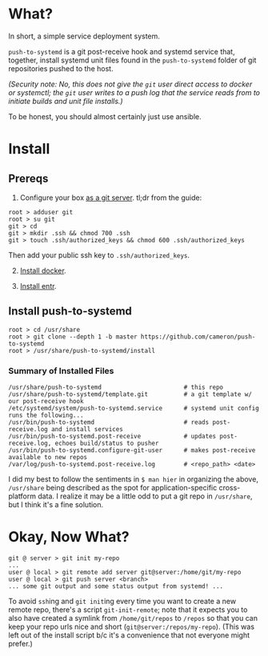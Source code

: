 # What?

In short, a simple service deployment system.

`push-to-systemd` is a git post-receive hook and systemd service that, together, install systemd unit files found in the `push-to-systemd` folder of git repositories pushed to the host.

_(Security note: No, this does not give the `git` user direct access to docker or systemctl; the `git` user writes to a push log that the service reads from to initiate builds and unit file installs.)_

To be honest, you should almost certainly just use ansible.

# Install

## Prereqs

1. Configure your box [as a git server](https://git-scm.com/book/en/v2/Git-on-the-Server-Setting-Up-the-Server). tl;dr from the guide:
```
root > adduser git
root > su git
git > cd
git > mkdir .ssh && chmod 700 .ssh
git > touch .ssh/authorized_keys && chmod 600 .ssh/authorized_keys
```

Then add your public ssh key to `.ssh/authorized_keys`.

2. [Install docker](https://docs.docker.com/install/).

3. [Install entr](https://github.com/eradman/entr).

## Install push-to-systemd

```
root > cd /usr/share
root > git clone --depth 1 -b master https://github.com/cameron/push-to-systemd
root > /usr/share/push-to-systemd/install
```

### Summary of Installed Files
```
/usr/share/push-to-systemd                       # this repo
/usr/share/push-to-systemd/template.git          # a git template w/ our post-receive hook
/etc/systemd/system/push-to-systemd.service      # systemd unit config runs the following...
/usr/bin/push-to-systemd                         # reads post-receive.log and install services
/usr/bin/push-to-systemd.post-receive            # updates post-receive.log, echoes build/status to pusher
/usr/bin/push-to-systemd.configure-git-user      # makes post-receive available to new repos
/var/log/push-to-systemd.post-receive.log        # <repo_path> <date>
```

I did my best to follow the sentiments in `$ man hier` in organizing the above, `/usr/share` being described as the spot for application-specific cross-platform data. I realize it may be a little odd to put a git repo in `/usr/share`, but I think it's a fine solution.  

# Okay, Now What?

```
git @ server > git init my-repo
...
user @ local > git remote add server git@server:/home/git/my-repo
user @ local > git push server <branch>
... some git output and some status output from systemd! ...
```

To avoid `ssh`ing and `git init`ing every time you want to create a new remote repo, there's a script `git-init-remote`; note that it expects you to also have created a symlink from `/home/git/repos` to `/repos` so that you can keep your repo urls nice and short (`git@server:/repos/my-repo`). (This was left out of the install script b/c it's a convenience that not everyone might prefer.)
